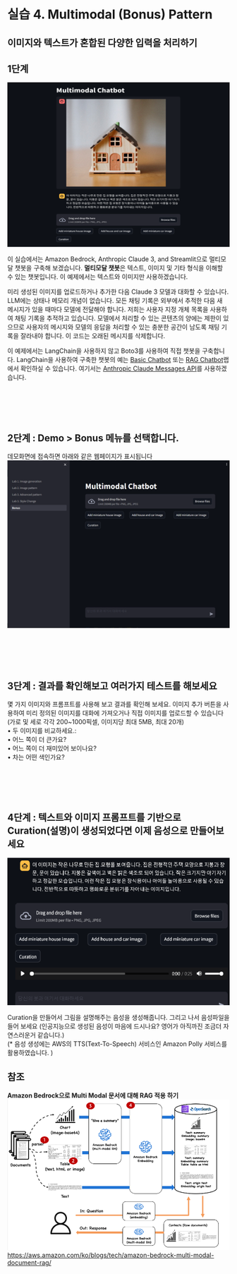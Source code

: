 # 실습 4. Multimodal (Bonus) Pattern
## 이미지와 텍스트가 혼합된 다양한 입력을 처리하기
## 1단계
![multimodal-01.png](images/multimodal-01.png)

이 실습에서는 Amazon Bedrock, Anthropic Claude 3, and Streamlit으로 멀티모달 챗봇을 구축해 보겠습니다.
**멀티모달 챗봇**은 텍스트, 이미지 및 기타 형식을 이해할 수 있는 챗봇입니다. 이 예제에서는 텍스트와 이미지만 사용하겠습니다. 

미리 생성된 이미지를 업로드하거나 추가한 다음 Claude 3 모델과 대화할 수 있습니다.
LLM에는 상태나 메모리 개념이 없습니다. 모든 채팅 기록은 외부에서 추적한 다음 새 메시지가 있을 때마다 모델에 전달해야 합니다. 저희는 사용자 지정 개체 목록을 사용하여 채팅 기록을 추적하고 있습니다. 
모델에서 처리할 수 있는 콘텐츠의 양에는 제한이 있으므로 사용자의 메시지와 모델의 응답을 처리할 수 있는 충분한 공간이 남도록 채팅 기록을 잘라내야 합니다. 이 코드는 오래된 메시지를 삭제합니다.

이 예제에서는 LangChain을 사용하지 않고 Boto3를 사용하여 직접 챗봇을 구축합니다. LangChain을 사용하여 구축한 챗봇의 예는 [Basic Chatbot](https://catalog.us-east-1.prod.workshops.aws/workshops/10435111-3e2e-48bb-acb4-0b5111d7638e/ko-KR/image-labs/bedrock-image-search) 또는 [RAG Chatbot](https://catalog.us-east-1.prod.workshops.aws/workshops/10435111-3e2e-48bb-acb4-0b5111d7638e/ko-KR/image-labs/bedrock-image-search)랩에서 확인하실 수 있습니다. 여기서는 [Anthropic Claude Messages API](https://catalog.us-east-1.prod.workshops.aws/workshops/10435111-3e2e-48bb-acb4-0b5111d7638e/ko-KR/image-labs/bedrock-image-search)를 사용하겠습니다.

<BR><BR><BR><BR>
## 2단계 : Demo > Bonus 메뉴를 선택합니다.
데모화면에 접속하면 아래와 같은 웹페이지가 표시됩니다
![multimodal-02.png](images/multimodal-02.png)

<BR><BR><BR><BR>
## 3단계 : 결과를 확인해보고 여러가지 테스트를 해보세요
몇 가지 이미지와 프롬프트를 사용해 보고 결과를 확인해 보세요. 이미지 추가 버튼을 사용하여 미리 정의된 이미지를 대화에 가져오거나 직접 이미지를 업로드할 수 있습니다
(가로 및 세로 각각 200~1000픽셀, 이미지당 최대 5MB, 최대 20개)<BR>
  • 두 이미지를 비교하세요.: <BR>
  • 어느 쪽이 더 큰가요? <BR>
  • 어느 쪽이 더 재미있어 보이나요? <BR>
  • 차는 어떤 색인가요? <BR>

<BR><BR><BR><BR>
## 4단계 : 텍스트와 이미지 프롬프트를 기반으로 Curation(설명)이 생성되었다면 이제 음성으로 만들어보세요
![multimodal-03.png](images/multimodal-03.png)

Curation을 만들어서 그림을 설명해주는 음성을 생성해줍니다.
그리고 나서 음성파일을 들어 보세요
(인공지능으로 생성된 음성이 마음에 드시나요? 영어가 아직까진 조금더 자연스러운거 같습니다.)
<BR>(* 음성 생성에는 AWS의 TTS(Text-To-Speech) 서비스인 Amazon Polly 서비스를 활용하였습니다. )

## 참조
**Amazon Bedrock으로 Multi Modal 문서에 대해 RAG 적용 하기**
![multi-modal.png](images/multi-modal.png)
https://aws.amazon.com/ko/blogs/tech/amazon-bedrock-multi-modal-document-rag/



